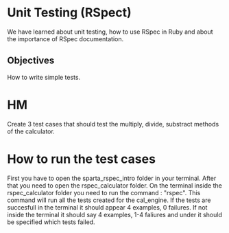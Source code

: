 # Unit Testing (RSpect)

We have learned about unit testing, how to use RSpec in Ruby and about the importance of RSpec documentation.

## Objectives
How to write simple tests.

# HM 
Create 3 test cases that should test the multiply, divide, substract methods of the calculator. 

# How to run the test cases
First you have to open the sparta_rspec_intro folder in your terminal. After that you need to open the rspec_calculator folder.
On the terminal inside the rspec_calculator folder you need to run the command : "rspec". This command will run all the tests created for the cal_engine.
If the tests are succesfull in the terminal it should appear 4 examples, 0 failures. If not inside the terminal it should say 4 examples, 1-4 faliures and under it should be specified which tests failed.
